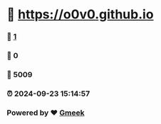 #   :link: https://o0v0.github.io 
### :page_facing_up: [1](https://o0v0.github.io/tag.html) 
### :speech_balloon: 0 
### :hibiscus: 5009 
### :alarm_clock: 2024-09-23 15:14:57 
### Powered by :heart: [Gmeek](https://github.com/Meekdai/Gmeek)
